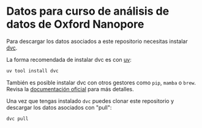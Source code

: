 # Datos para curso de análisis de datos de Oxford Nanopore

Para descargar los datos asociados a este repositorio necesitas instalar [dvc](https://dvc.org/).

La forma recomendada de instalar dvc es con [uv](https://docs.astral.sh/uv/):
```bash
uv tool install dvc
```

También es posible instalar dvc con otros gestores como `pip`, `mamba` o `brew`. Revisa la [documentación oficial](https://dvc.org/doc/install) para más detalles.

Una vez que tengas instalado `dvc` puedes clonar este repositorio y descargar los datos asociados con "pull":

```bash
dvc pull
```
